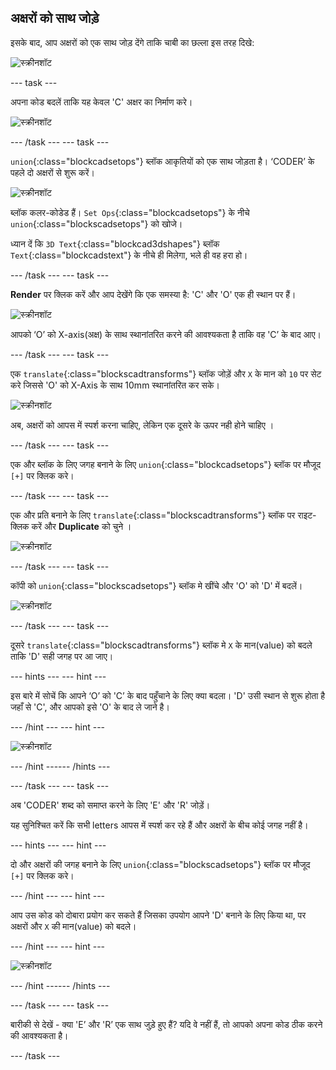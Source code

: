 ## अक्षरों को साथ जोड़े

इसके बाद, आप अक्षरों को एक साथ जोड़ देंगे ताकि चाबी का छल्ला इस तरह दिखे:

![स्क्रीनशॉट](images/coder-letters-joined.png)

--- task ---

अपना कोड बदलें ताकि यह केवल 'C' अक्षर का निर्माण करे।

![स्क्रीनशॉट](images/coder-c.png)

--- /task --- --- task ---

`union`{:class="blockcadsetops"} ब्लॉक आकृतियों को एक साथ जोड़ता है। ‘CODER’ के पहले दो अक्षरों से शुरू करें।

![स्क्रीनशॉट](images/coder-co.png)

ब्लॉक कलर-कोडेड हैं। `Set Ops`{:class="blockcadsetops"} के नीचे `union`{:class="blockscadsetops"} को खोजे।

ध्यान दें कि `3D Text`{:class="blockcad3dshapes"} ब्लॉक `Text`{:class="blockcadstext"} के नीचे ही मिलेगा, भले ही वह हरा हो।

--- /task --- --- task ---

**Render** पर क्लिक करें और आप देखेंगे कि एक समस्या है: 'C' और 'O' एक ही स्थान पर हैं।

![स्क्रीनशॉट](images/coder-same-place.png)

आपको ‘O’ को X-axis(अक्ष) के साथ स्थानांतरित करने की आवश्यकता है ताकि वह 'C’ के बाद आए।

--- /task --- --- task ---

एक `translate`{:class="blockscadtransforms"} ब्लॉक जोड़ें और `X` के मान को `10` पर सेट करे जिससे 'O' को X-Axis के साथ 10mm स्थानांतरित कर सके।

![स्क्रीनशॉट](images/coder-translate.png)

अब, अक्षरों को आपस में स्पर्श करना चाहिए, लेकिन एक दूसरे के ऊपर नही होने चाहिए ।

--- /task --- --- task ---

एक और ब्लॉक के लिए जगह बनाने के लिए `union`{:class="blockcadsetops"} ब्लॉक पर मौजूद `[+]` पर क्लिक करे।

--- /task --- --- task ---

एक और प्रति बनाने के लिए `translate`{:class="blockscadtransforms"} ब्लॉक पर राइट-क्लिक करें और **Duplicate** को चुने ।

![स्क्रीनशॉट](images/coder-duplicate.png)

--- /task --- --- task ---

कॉपी को `union`{:class="blockscadsetops"} ब्लॉक मे खींचे और 'O' को 'D' में बदलें।

![स्क्रीनशॉट](images/coder-d.png)

--- /task --- --- task ---

दूसरे `translate`{:class="blockscadtransforms"} ब्लॉक मे `X` के मान(value) को बदले ताकि 'D' सही जगह पर आ जाए।

--- hints ---
 --- hint ---

इस बारे में सोचें कि आपने ‘O’ को 'C’ के बाद पहुँचाने के लिए क्या बदला। 'D' उसी स्थान से शुरू होता है जहाँ से 'C', और आपको इसे 'O' के बाद ले जाने है।

--- /hint --- --- hint ---

![स्क्रीनशॉट](images/coder-d-hint.png)

--- /hint ------ /hints ---

--- /task --- --- task ---

अब 'CODER' शब्द को समाप्त करने के लिए 'E' और 'R' जोड़ें।

यह सुनिश्चित करें कि सभी letters आपस में स्पर्श कर रहे हैं और अक्षरों के बीच कोई जगह नहीं है।

--- hints ---
 --- hint ---

दो और अक्षरों की जगह बनाने के लिए `union`{:class="blockscadsetops"} ब्लॉक पर मौजूद `[+]` पर क्लिक करे।

--- /hint --- --- hint ---

आप उस कोड को दोबारा प्रयोग कर सकते हैं जिसका उपयोग आपने 'D' बनाने के लिए किया था, पर अक्षरों और `X` की मान(value) को बदले।

--- /hint --- --- hint ---

![स्क्रीनशॉट](images/coder-hint-er.png)

--- /hint ------ /hints ---

--- /task --- --- task ---

बारीकी से देखें - क्या 'E’ और 'R’ एक साथ जुड़े हुए हैं? यदि वे नहीं हैं, तो आपको अपना कोड ठीक करने की आवश्यकता है।

--- /task ---

